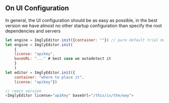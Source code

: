 ## On UI Configuration
In general, the UI configuration should be as easy as possible, in the best version we have almost no other startup configuration than specify the root dependencies and servers

```js 
let engine = ImglyEditor.init({container: ""}) // pure default trial mode and default asset location 
let engine = ImglyEditor.init(
    {
    license: "apikey",
    baseURL: "..." # best case we autodetect it 
    }
    )
let editor = ImglyEditor.init({
    container: "where to place it", 
    license: "apikey"}) 

// react version 
<ImglyEditor license="apiKey" baseUrl="/this/is/the/way">

```
